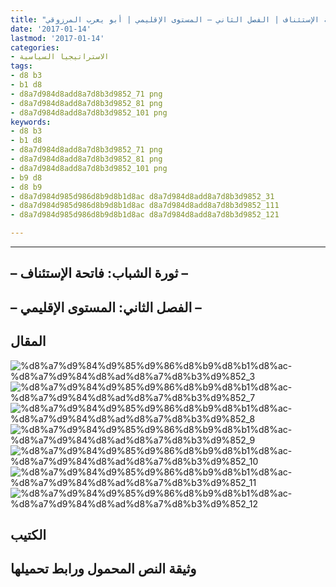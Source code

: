 ```yaml
---
title: "المنعرج الحاسم: ثورة الشباب – فاتحة الإستئناف | الفصل الثاني – المستوى الإقليمي | أبو يعرب المرزوقي"
date: '2017-01-14'
lastmod: '2017-01-14'
categories:
- الاستراتيجيا السياسية
tags:
- d8 b3
- b1 d8
- d8a7d984d8add8a7d8b3d9852_71 png
- d8a7d984d8add8a7d8b3d9852_81 png
- d8a7d984d8add8a7d8b3d9852_101 png
keywords:
- d8 b3
- b1 d8
- d8a7d984d8add8a7d8b3d9852_71 png
- d8a7d984d8add8a7d8b3d9852_81 png
- d8a7d984d8add8a7d8b3d9852_101 png
- b9 d8
- d8 b9
- d8a7d984d985d986d8b9d8b1d8ac d8a7d984d8add8a7d8b3d9852_31
- d8a7d984d985d986d8b9d8b1d8ac d8a7d984d8add8a7d8b3d9852_111
- d8a7d984d985d986d8b9d8b1d8ac d8a7d984d8add8a7d8b3d9852_121

---
```

****

## **– ثورة الشباب: فاتحة الإستئناف –**

## **– الفصل الثاني: المستوى الإقليمي –**

## المقال

![%d8%a7%d9%84%d9%85%d9%86%d8%b9%d8%b1%d8%ac-%d8%a7%d9%84%d8%ad%d8%a7%d8%b3%d9%852_3](https://abouyaarebmarzouki.wordpress.com/wp-content/uploads/2017/01/d8a7d984d985d986d8b9d8b1d8ac-d8a7d984d8add8a7d8b3d9852_31.png?w=648) ![%d8%a7%d9%84%d9%85%d9%86%d8%b9%d8%b1%d8%ac-%d8%a7%d9%84%d8%ad%d8%a7%d8%b3%d9%852_7](https://abouyaarebmarzouki.wordpress.com/wp-content/uploads/2017/01/d8a7d984d985d986d8b9d8b1d8ac-d8a7d984d8add8a7d8b3d9852_71.png?w=648) ![%d8%a7%d9%84%d9%85%d9%86%d8%b9%d8%b1%d8%ac-%d8%a7%d9%84%d8%ad%d8%a7%d8%b3%d9%852_8](https://abouyaarebmarzouki.wordpress.com/wp-content/uploads/2017/01/d8a7d984d985d986d8b9d8b1d8ac-d8a7d984d8add8a7d8b3d9852_81.png?w=648) ![%d8%a7%d9%84%d9%85%d9%86%d8%b9%d8%b1%d8%ac-%d8%a7%d9%84%d8%ad%d8%a7%d8%b3%d9%852_9](https://abouyaarebmarzouki.wordpress.com/wp-content/uploads/2017/01/d8a7d984d985d986d8b9d8b1d8ac-d8a7d984d8add8a7d8b3d9852_91.png?w=648) ![%d8%a7%d9%84%d9%85%d9%86%d8%b9%d8%b1%d8%ac-%d8%a7%d9%84%d8%ad%d8%a7%d8%b3%d9%852_10](https://abouyaarebmarzouki.wordpress.com/wp-content/uploads/2017/01/d8a7d984d985d986d8b9d8b1d8ac-d8a7d984d8add8a7d8b3d9852_101.png?w=648) ![%d8%a7%d9%84%d9%85%d9%86%d8%b9%d8%b1%d8%ac-%d8%a7%d9%84%d8%ad%d8%a7%d8%b3%d9%852_11](https://abouyaarebmarzouki.wordpress.com/wp-content/uploads/2017/01/d8a7d984d985d986d8b9d8b1d8ac-d8a7d984d8add8a7d8b3d9852_111.png?w=648) ![%d8%a7%d9%84%d9%85%d9%86%d8%b9%d8%b1%d8%ac-%d8%a7%d9%84%d8%ad%d8%a7%d8%b3%d9%852_12](https://abouyaarebmarzouki.wordpress.com/wp-content/uploads/2017/01/d8a7d984d985d986d8b9d8b1d8ac-d8a7d984d8add8a7d8b3d9852_121.png?w=648)

## الكتيب

## وثيقة النص المحمول ورابط تحميلها

###